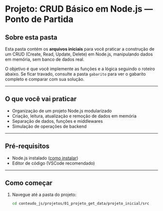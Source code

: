 # Projeto: CRUD Básico em Node.js — Ponto de Partida

## Sobre esta pasta

Esta pasta contém os **arquivos iniciais** para você praticar a construção de um CRUD (Create, Read, Update, Delete) em Node.js, manipulando dados em memória, sem banco de dados real.

O objetivo é que você implemente as funções e a lógica seguindo o roteiro abaixo. Se ficar travado, consulte a pasta `gabarito` para ver o gabarito completo e comparar com sua solução.

---

## O que você vai praticar

- Organização de um projeto Node.js modularizado
- Criação, leitura, atualização e remoção de dados em memória
- Separação de dados, funções e middlewares
- Simulação de operações de backend

---

## Pré-requisitos

- Node.js instalado ([como instalar](https://nodejs.org/en/download/))
- Editor de código (VSCode recomendado)

---

## Como começar

1. Navegue até a pasta do projeto:
   ```sh
   cd conteudo_js/projetos/01_projeto_get_data/projeto_inicial/src
   ```
2. Abra os arquivos no editor e siga o roteiro de tasks abaixo.
3. Para testar seu código, execute:
   ```sh
   node index.js
   ```
4. Veja os resultados no terminal.

---

## Estrutura dos arquivos

- `data.js`: Contém um array de usuários para você manipular. Não altere esse arquivo, apenas utilize os dados.
- `scripts.js`: Aqui você deve implementar as funções CRUD. Elas já estão exportadas, mas estão vazias. Implemente cada uma conforme o roteiro.
- `index.js`: Ponto de entrada para testar suas funções. Já está limpo, pronto para você importar e chamar suas funções.

---

## Roteiro de Tasks — Passo a Passo

### 1. Entenda a Estrutura
- Explore os arquivos e pastas fornecidos.
- Veja como os dados estão organizados em `data.js` (um array de objetos, cada um representando um usuário).

### 2. Implemente as Funções CRUD em `scripts.js`

#### a) getData
- Deve retornar o array completo de usuários.
- Exemplo de uso:
  ```js
  const users = getData();
  console.log(users);
  ```

#### b) getById
- Deve receber um `id` e retornar o usuário correspondente.
- Exemplo de uso:
  ```js
  const user = getById(1);
  console.log(user);
  ```
- Dica: Use o método `find` do array.

#### c) createUser
- Deve receber um objeto com as propriedades `name`, `email` e `password` e adicionar ao array de usuários.
- Gere um novo `id` incremental.
- Exemplo de uso:
  ```js
  const novoUsuario = createUser({ name: 'João', email: 'joao@email.com', password: '123' });
  console.log(novoUsuario);
  ```
- Dica: Valide se todos os campos foram preenchidos.

#### d) updateById
- Deve receber um `id` e um objeto com os dados a serem atualizados.
- Atualize apenas o usuário correspondente.
- Exemplo de uso:
  ```js
  const usuarioAtualizado = updateById(1, { name: 'Maria', email: 'maria@email.com', password: 'abc' });
  console.log(usuarioAtualizado);
  ```
- Dica: Use o método `findIndex` ou `find` para localizar o usuário.

---

## Como testar suas funções

- Importe as funções no `index.js`:
  ```js
  const { getData, getById, createUser, updateById } = require('./scripts');
  ```
- Chame cada função e use `console.log` para ver o resultado no terminal.
- Teste diferentes cenários: buscar usuário inexistente, criar usuário sem email, atualizar usuário que não existe, etc.

---

## Dicas e dúvidas comuns

- **Onde implementar?**
  - Implemente tudo no arquivo `scripts.js`.
- **Como saber se está funcionando?**
  - Use `console.log` no `index.js` para ver o retorno das funções.
- **Posso alterar o arquivo de dados?**
  - Não. Apenas utilize o array já fornecido.
- **Como garantir que o id é único?**
  - Gere o novo id como `data.length + 1` ou busque o maior id existente e some 1.
- **Como tratar erros?**
  - Retorne mensagens claras, como "Usuário não encontrado" ou "Dados inválidos".
- **Fiquei travado!**
  - Consulte a pasta `gabarito` para ver a solução completa.

---

## Sugestões para ir além

- Implemente validações mais robustas (ex: não permitir emails duplicados).
- Crie funções para deletar usuários.
- Tente transformar seu CRUD em uma API REST usando Express.
- Explique sua solução para outra pessoa ou escreva um resumo do que aprendeu.

---

Bons estudos e boa prática! 🚀 